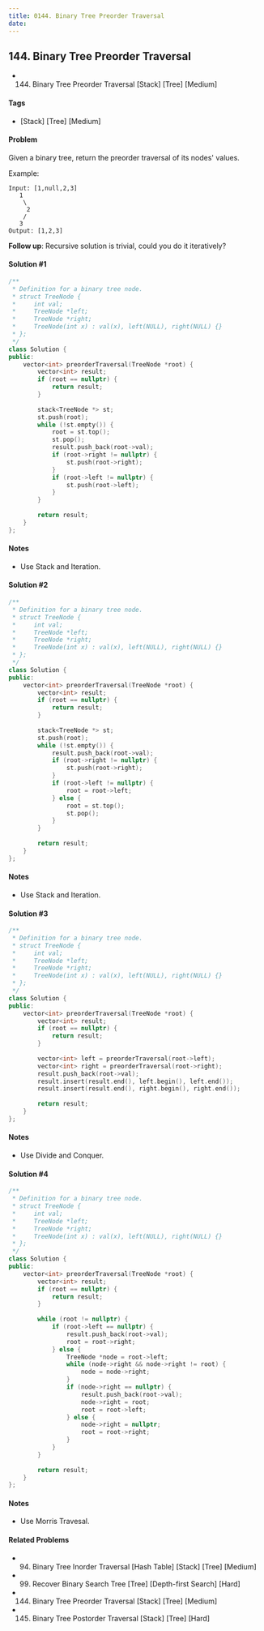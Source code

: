 ```yaml
---
title: 0144. Binary Tree Preorder Traversal
date: 
---
```


## 144. Binary Tree Preorder Traversal
- 144. Binary Tree Preorder Traversal [Stack] [Tree] [Medium]

#### Tags
- [Stack] [Tree] [Medium]

#### Problem
Given a binary tree, return the preorder traversal of its nodes' values.

Example:

    Input: [1,null,2,3]
       1
        \
         2
        /
       3
    Output: [1,2,3]

**Follow up**: Recursive solution is trivial, could you do it iteratively?

#### Solution #1
``` C++
/**
 * Definition for a binary tree node.
 * struct TreeNode {
 *     int val;
 *     TreeNode *left;
 *     TreeNode *right;
 *     TreeNode(int x) : val(x), left(NULL), right(NULL) {}
 * };
 */
class Solution {
public:
    vector<int> preorderTraversal(TreeNode *root) {
        vector<int> result;
        if (root == nullptr) {
            return result;
        }
        
        stack<TreeNode *> st;
        st.push(root);
        while (!st.empty()) {
            root = st.top();
            st.pop();
            result.push_back(root->val);
            if (root->right != nullptr) {
                st.push(root->right);
            }
            if (root->left != nullptr) {
                st.push(root->left);
            }
        }
        
        return result;
    }
};
```

#### Notes
- Use Stack and Iteration.

#### Solution #2
``` C++
/**
 * Definition for a binary tree node.
 * struct TreeNode {
 *     int val;
 *     TreeNode *left;
 *     TreeNode *right;
 *     TreeNode(int x) : val(x), left(NULL), right(NULL) {}
 * };
 */
class Solution {
public:
    vector<int> preorderTraversal(TreeNode *root) {
        vector<int> result;
        if (root == nullptr) {
            return result;
        }
        
        stack<TreeNode *> st;
        st.push(root);
        while (!st.empty()) {
            result.push_back(root->val);
            if (root->right != nullptr) {
                st.push(root->right);
            }
            if (root->left != nullptr) {
                root = root->left;
            } else {
                root = st.top();
                st.pop();
            }
        }
        
        return result;
    }
};
```

#### Notes
- Use Stack and Iteration.

#### Solution #3
``` C++
/**
 * Definition for a binary tree node.
 * struct TreeNode {
 *     int val;
 *     TreeNode *left;
 *     TreeNode *right;
 *     TreeNode(int x) : val(x), left(NULL), right(NULL) {}
 * };
 */
class Solution {
public:
    vector<int> preorderTraversal(TreeNode *root) {
        vector<int> result;
        if (root == nullptr) {
            return result;
        }
        
        vector<int> left = preorderTraversal(root->left);
        vector<int> right = preorderTraversal(root->right);
        result.push_back(root->val);
        result.insert(result.end(), left.begin(), left.end());
        result.insert(result.end(), right.begin(), right.end());
        
        return result;
    }
};
```

#### Notes
- Use Divide and Conquer.

#### Solution #4
``` C++
/**
 * Definition for a binary tree node.
 * struct TreeNode {
 *     int val;
 *     TreeNode *left;
 *     TreeNode *right;
 *     TreeNode(int x) : val(x), left(NULL), right(NULL) {}
 * };
 */
class Solution {
public:
    vector<int> preorderTraversal(TreeNode *root) {
        vector<int> result;
        if (root == nullptr) {
            return result;
        }
        
        while (root != nullptr) {
            if (root->left == nullptr) {
                result.push_back(root->val);
                root = root->right;
            } else {
                TreeNode *node = root->left;
                while (node->right && node->right != root) {
                    node = node->right;
                }
                if (node->right == nullptr) {
                    result.push_back(root->val);
                    node->right = root;
                    root = root->left;
                } else {
                    node->right = nullptr;
                    root = root->right;
                }
            }
        }
        
        return result;
    }
};
```

#### Notes
- Use Morris Travesal.

#### Related Problems
- 94. Binary Tree Inorder Traversal [Hash Table] [Stack] [Tree] [Medium]
- 99. Recover Binary Search Tree [Tree] [Depth-first Search] [Hard]
- 144. Binary Tree Preorder Traversal [Stack] [Tree] [Medium]
- 145. Binary Tree Postorder Traversal [Stack] [Tree] [Hard]
